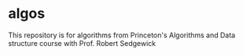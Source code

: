 # algos
This repository is for algorithms from Princeton's Algorithms and Data structure course with Prof. Robert Sedgewick
